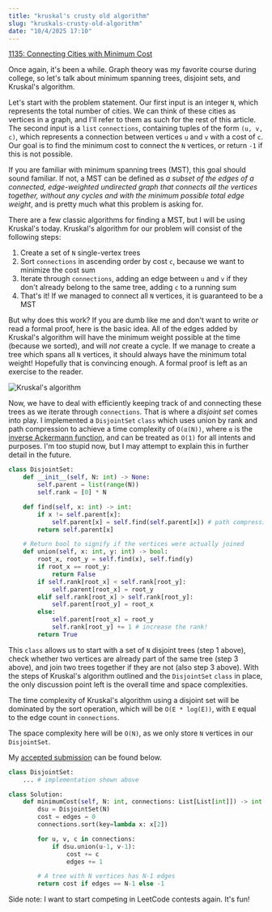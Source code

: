 ```yaml
---
title: "kruskal's crusty old algorithm"
slug: "kruskals-crusty-old-algorithm"
date: "10/4/2025 17:10"
---
```

[1135: Connecting Cities with Minimum Cost](https://leetcode.com/problems/connecting-cities-with-minimum-cost)

Once again, it's been a while. Graph theory was my favorite course during college, so let's talk about minimum spanning trees, disjoint sets, and Kruskal's algorithm.

Let's start with the problem statement. Our first input is an integer `N`, which represents the total number of cities. We can think of these cities as vertices in a graph, and I'll refer to them as such for the rest of this article. The second input is a `list` `connections`, containing tuples of the form `(u, v, c)`, which represents a connection between vertices `u` and `v` with a cost of `c`. Our goal is to find the minimum cost to connect the `N` vertices, or return `-1` if this is not possible.

If you are familiar with minimum spanning trees (MST), this goal should sound familiar. If not, a MST can be defined as _a subset of the edges of a connected, edge-weighted undirected graph that connects all the vertices together, without any cycles and with the minimum possible total edge weight_, and is pretty much what this problem is asking for. 

There are a few classic algorithms for finding a MST, but I will be using Kruskal's today. Kruskal's algorithm for our problem will consist of the following steps:
1. Create a set of `N` single-vertex trees
2. Sort `connections` in ascending order by cost `c`, because we want to minimize the cost sum
3. Iterate through `connections`, adding an edge between `u` and `v` if they don't already belong to the same tree, adding `c` to a running sum
4. That's it! If we managed to connect all `N` vertices, it is guaranteed to be a MST

But why does this work? If you are dumb like me and don't want to write _or_ read a formal proof, here is the basic idea. All of the edges added by Kruskal's algorithm will have the minimum weight possible at the time (because we sorted), and will _not_ create a cycle. If we manage to create a tree which spans all `N` vertices, it should always have the minimum total weight! Hopefully that is convincing enough. A formal proof is left as an exercise to the reader.

![Kruskal's algorithm](https://upload.wikimedia.org/wikipedia/commons/b/bb/KruskalDemo.gif)

Now, we have to deal with efficiently keeping track of and connecting these trees as we iterate through `connections`. That is where a _disjoint set_ comes into play. I implemented a `DisjointSet` `class` which uses union by rank and path compression to achieve a time complexity of `O(α(N))`, where `α` is the [inverse Ackermann function](https://en.wikipedia.org/wiki/Ackermann_function#Inverse), and can be treated as `O(1)` for all intents and purposes. I'm too stupid now, but I may attempt to explain this in further detail in the future. 

```py
class DisjointSet:
    def __init__(self, N: int) -> None:
        self.parent = list(range(N))
        self.rank = [0] * N

    def find(self, x: int) -> int:
        if x != self.parent[x]:
            self.parent[x] = self.find(self.parent[x]) # path compression
        return self.parent[x]

    # Return bool to signify if the vertices were actually joined
    def union(self, x: int, y: int) -> bool: 
        root_x, root_y = self.find(x), self.find(y)
        if root_x == root_y:
            return False
        if self.rank[root_x] < self.rank[root_y]:
            self.parent[root_x] = root_y
        elif self.rank[root_x] > self.rank[root_y]:
            self.parent[root_y] = root_x
        else:
            self.parent[root_x] = root_y
            self.rank[root_y] += 1 # increase the rank!
        return True
```

This `class` allows us to start with a set of `N` disjoint trees (step 1 above), check whether two vertices are already part of the same tree (step 3 above), and join two trees together if they are not (also step 3 above). With the steps of Kruskal's algorithm outlined and the `DisjointSet` `class` in place, the only discussion point left is the overall time and space complexities.

The time complexity of Kruskal's algorithm using a disjoint set will be dominated by the sort operation, which will be `O(E * log(E))`, with `E` equal to the edge count in `connections`.

The space complexity here will be `O(N)`, as we only store `N` vertices in our `DisjointSet`.

My [accepted submission](https://leetcode.com/submissions/detail/1791528468/) can be found below.

```py
class DisjointSet:
    ... # implementation shown above

class Solution:
    def minimumCost(self, N: int, connections: List[List[int]]) -> int:
        dsu = DisjointSet(N)
        cost = edges = 0
        connections.sort(key=lambda x: x[2])

        for u, v, c in connections:
            if dsu.union(u-1, v-1):
                cost += c
                edges += 1

        # A tree with N vertices has N-1 edges
        return cost if edges == N-1 else -1
```

Side note: I want to start competing in LeetCode contests again. It's fun!
